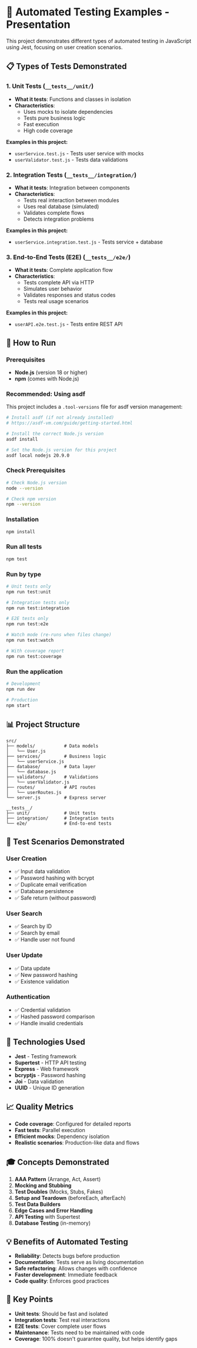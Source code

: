 # 🧪 Automated Testing Examples - Presentation

This project demonstrates different types of automated testing in JavaScript using Jest, focusing on user creation scenarios.

## 📋 Types of Tests Demonstrated

### 1. **Unit Tests** (`__tests__/unit/`)
- **What it tests**: Functions and classes in isolation
- **Characteristics**: 
  - Uses mocks to isolate dependencies
  - Tests pure business logic
  - Fast execution
  - High code coverage

**Examples in this project:**
- `userService.test.js` - Tests user service with mocks
- `userValidator.test.js` - Tests data validations

### 2. **Integration Tests** (`__tests__/integration/`)
- **What it tests**: Integration between components
- **Characteristics**:
  - Tests real interaction between modules
  - Uses real database (simulated)
  - Validates complete flows
  - Detects integration problems

**Examples in this project:**
- `userService.integration.test.js` - Tests service + database

### 3. **End-to-End Tests (E2E)** (`__tests__/e2e/`)
- **What it tests**: Complete application flow
- **Characteristics**:
  - Tests complete API via HTTP
  - Simulates user behavior
  - Validates responses and status codes
  - Tests real usage scenarios

**Examples in this project:**
- `userAPI.e2e.test.js` - Tests entire REST API

## 🚀 How to Run

### Prerequisites
- **Node.js** (version 18 or higher)
- **npm** (comes with Node.js)

### Recommended: Using asdf
This project includes a `.tool-versions` file for asdf version management:

```bash
# Install asdf (if not already installed)
# https://asdf-vm.com/guide/getting-started.html

# Install the correct Node.js version
asdf install

# Set the Node.js version for this project
asdf local nodejs 20.9.0
```

### Check Prerequisites
```bash
# Check Node.js version
node --version

# Check npm version
npm --version
```

### Installation
```bash
npm install
```

### Run all tests
```bash
npm test
```

### Run by type
```bash
# Unit tests only
npm run test:unit

# Integration tests only
npm run test:integration

# E2E tests only
npm run test:e2e

# Watch mode (re-runs when files change)
npm run test:watch

# With coverage report
npm run test:coverage
```

### Run the application
```bash
# Development
npm run dev

# Production
npm start
```

## 📊 Project Structure

```
src/
├── models/           # Data models
│   └── User.js
├── services/         # Business logic
│   └── userService.js
├── database/         # Data layer
│   └── database.js
├── validators/       # Validations
│   └── userValidator.js
├── routes/           # API routes
│   └── userRoutes.js
└── server.js         # Express server

__tests__/
├── unit/             # Unit tests
├── integration/      # Integration tests
└── e2e/              # End-to-end tests
```

## 🎯 Test Scenarios Demonstrated

### User Creation
- ✅ Input data validation
- ✅ Password hashing with bcrypt
- ✅ Duplicate email verification
- ✅ Database persistence
- ✅ Safe return (without password)

### User Search
- ✅ Search by ID
- ✅ Search by email
- ✅ Handle user not found

### User Update
- ✅ Data update
- ✅ New password hashing
- ✅ Existence validation

### Authentication
- ✅ Credential validation
- ✅ Hashed password comparison
- ✅ Handle invalid credentials

## 🔧 Technologies Used

- **Jest** - Testing framework
- **Supertest** - HTTP API testing
- **Express** - Web framework
- **bcryptjs** - Password hashing
- **Joi** - Data validation
- **UUID** - Unique ID generation

## 📈 Quality Metrics

- **Code coverage**: Configured for detailed reports
- **Fast tests**: Parallel execution
- **Efficient mocks**: Dependency isolation
- **Realistic scenarios**: Production-like data and flows

## 🎓 Concepts Demonstrated

1. **AAA Pattern** (Arrange, Act, Assert)
2. **Mocking and Stubbing**
3. **Test Doubles** (Mocks, Stubs, Fakes)
4. **Setup and Teardown** (beforeEach, afterEach)
5. **Test Data Builders**
6. **Edge Cases and Error Handling**
7. **API Testing** with Supertest
8. **Database Testing** (in-memory)

## 💡 Benefits of Automated Testing

- **Reliability**: Detects bugs before production
- **Documentation**: Tests serve as living documentation
- **Safe refactoring**: Allows changes with confidence
- **Faster development**: Immediate feedback
- **Code quality**: Enforces good practices

## 🚨 Key Points

- **Unit tests**: Should be fast and isolated
- **Integration tests**: Test real interactions
- **E2E tests**: Cover complete user flows
- **Maintenance**: Tests need to be maintained with code
- **Coverage**: 100% doesn't guarantee quality, but helps identify gaps